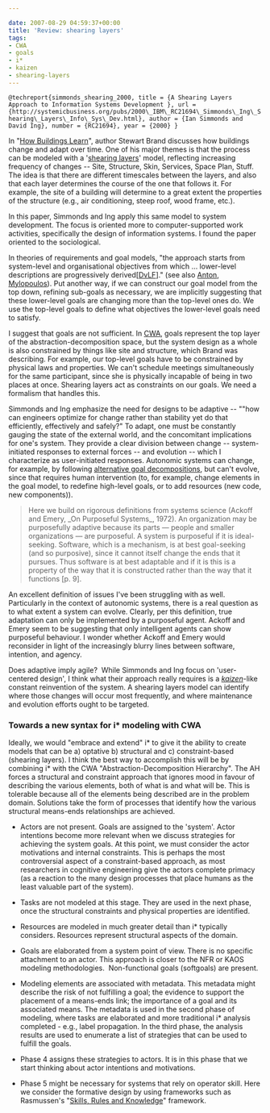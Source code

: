 ```yaml
---

date: 2007-08-29 04:59:37+00:00
title: 'Review: shearing layers'
tags:
- CWA
- goals
- i*
- kaizen
- shearing-layers
---
```


`@techreport{simmonds_shearing_2000,
title = {A Shearing Layers Approach to Information Systems Development },
url = {http://systemicbusiness.org/pubs/2000\_IBM\_RC21694\_Simmonds\_Ing\_Shearing\_Layers\_Info\_Sys\_Dev.html},
author = {Ian Simmonds and David Ing},
number = {RC21694},
year = {2000}
}`

In "[How Buildings Learn](http://www.amazon.com/How-Buildings-Learn-Happens-Theyre/dp/0140139966/ref=pd_bbs_sr_1/102-5738510-6468952?ie=UTF8&s=books&qid=1176055422&sr=8-1)", author Stewart Brand discusses how buildings change and adapt over time. One of his major themes is that the process can be modeled with a '[shearing layers](http://en.wikipedia.org/wiki/Shearing_layers)' model, reflecting increasing frequency of changes -- Site, Structure, Skin, Services, Space Plan, Stuff. The idea is that there are different timescales between the layers, and also that each layer determines the course of the one that follows it. For example, the site of a building will determine to a great extent the properties of the structure (e.g., air conditioning, steep roof, wood frame, etc.).

In this paper, Simmonds and Ing apply this same model to system development. The focus is oriented more to computer-supported work activities, specifically the design of information systems. I found the paper oriented to the sociological.

In theories of requirements and goal models, "the approach starts from system-level and organisational objectives from which ... lower-level descriptions are
progressively derived[[DvLF](http://www.bibsonomy.org/bibtex/2b29a6a271fc1d4f991acb0092c770350/neilernst)]." (see also [Anton](http://www.bibsonomy.org/bibtex/225d015f01a84a1719c74f0a180f30e08/neilernst), [Mylopoulos](http://www.bibsonomy.org/bibtex/2c00058f9ed68f2501f1f040ced28a9d9/neilernst)). Put another way, if we can construct our goal model from the top down, refining sub-goals as necessary, we are implicitly suggesting that these lower-level goals are changing more than the top-level ones do. We use the top-level goals to define what objectives the lower-level goals need to satisfy.

I suggest that goals are not sufficient. In [CWA](http://www.mie.utoronto.ca/labs/cel/research/frameworks/cwa.htm), goals represent the top layer of the abstraction-decomposition space, but the system design as a whole is also constrained by things like site and structure, which Brand was describing. For example, our top-level goals have to be constrained by physical laws and properties. We can't schedule meetings simultaneously for the same participant, since she is physically incapable of being in two places at once. Shearing layers act as constraints on our goals.  We need a formalism that handles this.

Simmonds and Ing emphasize the need for designs to be adaptive -- ""how can engineers optimize for change rather than stability yet do that efficiently, effectively and safely?" To adapt, one must be constantly gauging the state of the external world, and the concomitant implications for one's system. They provide a clear division between change -- system-initiated responses to external forces -- and evolution -- which I characterize as user-initiated responses. Autonomic systems can change, for example, by following [alternative goal decompositions](http://www.bibsonomy.org/bibtex/2828365e255d8ef8a076d827bfc60a6d4/neilernst), but can't evolve, since that requires human intervention (to, for example, change elements in the goal model, to redefine high-level goals, or to add resources (new code, new components)).


<blockquote>Here we build on rigorous definitions from systems science (Ackoff and Emery, _On Purposeful Systems_, 1972). An organization may be purposefully adaptive because its parts — people and smaller organizations — are purposeful. A system is purposeful if it is ideal-seeking. Software, which is a mechanism, is at best goal-seeking (and so purposive), since it cannot itself change the ends that it pursues. Thus software is at best adaptable and if it is this is a property of the way that it is constructed rather than the way that it functions [p. 9].</blockquote>


An excellent definition of issues I've been struggling with as well. Particularly in the context of autonomic systems, there is a real question as to what extent a system can evolve. Clearly, per this definition, true adaptation can only be implemented by a purposeful agent. Ackoff and Emery seem to be suggesting that only intelligent agents can show purposeful behaviour. I wonder whether Ackoff and Emery would reconsider in light of the increasingly blurry lines between software, intention, and agency.

Does adaptive imply agile?  While Simmonds and Ing focus on 'user-centered design', I think what their approach really requires is a [_kaizen_](http://en.wikipedia.org/wiki/Kaizen)-like constant reinvention of the system. A shearing layers model can identify where those changes will occur most frequently, and where maintenance and evolution efforts ought to be targeted.


### Towards a new syntax for i* modeling with CWA


Ideally, we would "embrace and extend" i* to give it the ability to create models that can be a) optative b) structural and c) constraint-based (shearing layers). I think the best way to accomplish this will be by combining i* with the CWA "Abstraction-Decomposition Hierarchy". The AH forces a structural and constraint approach that ignores mood in favour of describing the various elements, both of what is and what will be. This is tolerable because all of the elements being described are in the problem domain. Solutions take the form of processes that identify how the various structural means-ends relationships are achieved.



	
  * Actors are not present. Goals are assigned to the 'system'. Actor intentions become more relevant when we discuss strategies for achieving the system goals. At this point, we must consider the actor motivations and internal constraints. This is perhaps the most controversial aspect of a constraint-based approach, as most researchers in cognitive engineering give the actors complete primacy (as a reaction to the many design processes that place humans as the least valuable part of the system).

	
  * Tasks are not modeled at this stage. They are used in the next phase, once the structural constraints and physical properties are identified.

	
  * Resources are modeled in much greater detail than i* typically considers. Resources represent structural aspects of the domain.

	
  * Goals are elaborated from a system point of view. There is no specific attachment to an actor. This approach is closer to the NFR or KAOS modeling methodologies.  Non-functional goals (softgoals) are present.

	
  * Modeling elements are associated with metadata. This metadata might describe the risk of not fulfilling a goal; the evidence to support the placement of a means-ends link; the importance of a goal and its associated means. The metadata is used in the second phase of modeling, where tasks are elaborated and more traditional i* analysis completed - e.g., label propagation. In the third phase, the analysis results are used to enumerate a list of strategies that can be used to fulfill the goals.

	
  * Phase 4 assigns these strategies to actors. It is in this phase that we start thinking about actor intentions and motivations.

	
  * Phase 5 might be necessary for systems that rely on operator skill. Here we consider the formative design by using frameworks such as Rasmussen's "[Skills, Rules and Knowledge](http://www.bibsonomy.org/bibtex/23e0fc7b962143a2b724bf7243fc4050a/neilernst)" framework.


